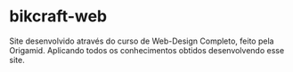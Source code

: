 # bikcraft-web
Site desenvolvido através do curso de Web-Design Completo, feito pela Origamid. Aplicando todos os conhecimentos obtidos desenvolvendo esse site.
